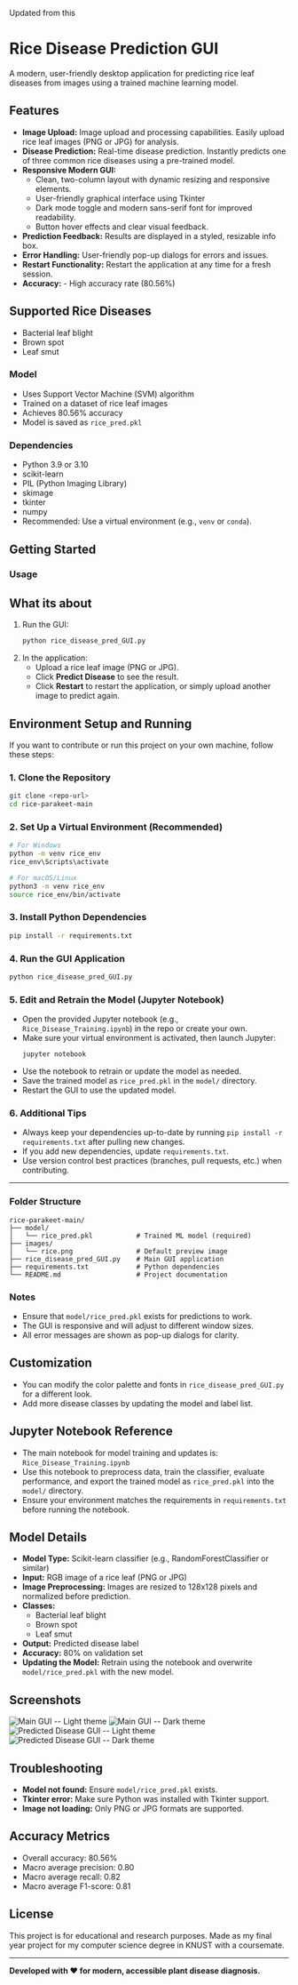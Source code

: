 Updated from this 

# Rice Disease Prediction GUI

A modern, user-friendly desktop application for predicting rice leaf diseases from images using a trained machine learning model.

## Features

- **Image Upload:** Image upload and processing capabilities. Easily upload rice leaf images (PNG or JPG) for analysis.
- **Disease Prediction:** Real-time disease prediction. Instantly predicts one of three common rice diseases using a pre-trained model.
- **Responsive Modern GUI:**
  - Clean, two-column layout with dynamic resizing and responsive elements.
  - User-friendly graphical interface using Tkinter
  - Dark mode toggle and modern sans-serif font for improved readability.
  - Button hover effects and clear visual feedback.
- **Prediction Feedback:** Results are displayed in a styled, resizable info box.
- **Error Handling:** User-friendly pop-up dialogs for errors and issues.
- **Restart Functionality:** Restart the application at any time for a fresh session.
- **Accuracy:** - High accuracy rate (80.56%)

## Supported Rice Diseases
- Bacterial leaf blight
- Brown spot
- Leaf smut

### Model
- Uses Support Vector Machine (SVM) algorithm
- Trained on a dataset of rice leaf images
- Achieves 80.56% accuracy
- Model is saved as `rice_pred.pkl`

### Dependencies
- Python 3.9 or 3.10
- scikit-learn
- PIL (Python Imaging Library)
- skimage
- tkinter
- numpy
- Recommended: Use a virtual environment (e.g., `venv` or `conda`).

## Getting Started

### Usage

## What its about
1. Run the GUI:
   ```bash
   python rice_disease_pred_GUI.py
   ```
2. In the application:
   - Upload a rice leaf image (PNG or JPG).
   - Click **Predict Disease** to see the result.
   - Click **Restart** to restart the application, or simply upload another image to predict again.
  
## Environment Setup and Running

If you want to contribute or run this project on your own machine, follow these steps:

### 1. Clone the Repository
```bash
git clone <repo-url>
cd rice-parakeet-main
```

### 2. Set Up a Virtual Environment (Recommended)
```bash
# For Windows
python -m venv rice_env
rice_env\Scripts\activate

# For macOS/Linux
python3 -m venv rice_env
source rice_env/bin/activate
```

### 3. Install Python Dependencies
```bash
pip install -r requirements.txt
```

### 4. Run the GUI Application
```bash
python rice_disease_pred_GUI.py
```

### 5. Edit and Retrain the Model (Jupyter Notebook)
- Open the provided Jupyter notebook (e.g., `Rice_Disease_Training.ipynb`) in the repo or create your own.
- Make sure your virtual environment is activated, then launch Jupyter:
  ```bash
  jupyter notebook
  ```
- Use the notebook to retrain or update the model as needed.
- Save the trained model as `rice_pred.pkl` in the `model/` directory.
- Restart the GUI to use the updated model.

### 6. Additional Tips
- Always keep your dependencies up-to-date by running `pip install -r requirements.txt` after pulling new changes.
- If you add new dependencies, update `requirements.txt`.
- Use version control best practices (branches, pull requests, etc.) when contributing.

---

### Folder Structure
```
rice-parakeet-main/
├── model/
│   └── rice_pred.pkl           # Trained ML model (required)
├── images/
│   └── rice.png                # Default preview image
├── rice_disease_pred_GUI.py    # Main GUI application
├── requirements.txt            # Python dependencies
└── README.md                   # Project documentation
```

### Notes
- Ensure that `model/rice_pred.pkl` exists for predictions to work.
- The GUI is responsive and will adjust to different window sizes.
- All error messages are shown as pop-up dialogs for clarity.

## Customization
- You can modify the color palette and fonts in `rice_disease_pred_GUI.py` for a different look.
- Add more disease classes by updating the model and label list.

## Jupyter Notebook Reference
- The main notebook for model training and updates is: `Rice_Disease_Training.ipynb`
- Use this notebook to preprocess data, train the classifier, evaluate performance, and export the trained model as `rice_pred.pkl` into the `model/` directory.
- Ensure your environment matches the requirements in `requirements.txt` before running the notebook.

## Model Details
- **Model Type:** Scikit-learn classifier (e.g., RandomForestClassifier or similar)
- **Input:** RGB image of a rice leaf (PNG or JPG)
- **Image Preprocessing:** Images are resized to 128x128 pixels and normalized before prediction.
- **Classes:**
  - Bacterial leaf blight
  - Brown spot
  - Leaf smut
- **Output:** Predicted disease label
- **Accuracy:**  80% on validation set
- **Updating the Model:** Retrain using the notebook and overwrite `model/rice_pred.pkl` with the new model.

## Screenshots
![Main GUI -- Light theme](images/screenshot_main_gui_light_theme.png)
![Main GUI -- Dark theme](images/screenshot_main_gui_dark_theme.png)
![Predicted Disease GUI -- Light theme](images/screenshot_pred_light_theme.png)
![Predicted Disease GUI -- Dark theme](images/screenshot_pred_dark_theme.png)

## Troubleshooting
- **Model not found:** Ensure `model/rice_pred.pkl` exists.
- **Tkinter error:** Make sure Python was installed with Tkinter support.
- **Image not loading:** Only PNG or JPG formats are supported.

## Accuracy Metrics

- Overall accuracy: 80.56%
- Macro average precision: 0.80
- Macro average recall: 0.82
- Macro average F1-score: 0.81

## License
This project is for educational and research purposes. Made as my final year project for my computer science degree in KNUST with a coursemate. 

---

**Developed with ❤️ for modern, accessible plant disease diagnosis.**
